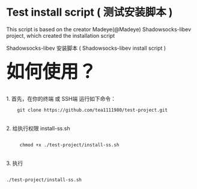 # Test install script  ( 测试安装脚本 )

This script is based on the creator Madeye(@Madeye) Shadowsocks-libev project, which created the installation script

Shadowsocks-libev 安装脚本 ( Shadowsocks-libev install script )
  <br>
  <p>
<b><font size=14px>如何使用？</font></b>
  </p>
  </br>
1. 首先，在你的终端 或 SSH端 运行如下命令：
  </br>
<code>
    git clone https://github.com/tea1111980/test-project.git
</code>
</p>
</br>
2. 给执行权限 install-ss.sh
  <br>
  <p>
<code>
     chmod +x ./test-project/install-ss.sh
</code>
  </p>
  </br>
3. 执行
  <br>
  <p>
<code>
./test-project/install-ss.sh <br><p>
</code>
  </p>
  </br>
